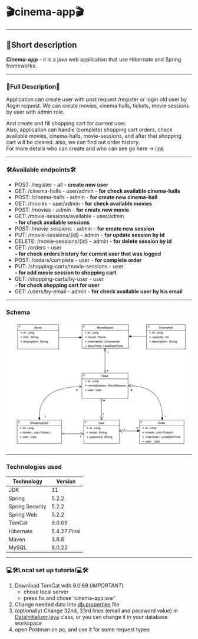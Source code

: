 # 🎬cinema-app🎬
___
## 📄Short description
___Cinema-app___ - it is a java web application that use Hibernate and Spring frameworks.
___
### 📑Full Description📑
Application can create user with post request /register or login old user by /login request.
We can create movies, cinema halls, tickets, movie sessions by user with admin role. 

And create and fill shopping cart for current user.<br />
Also, application can handle (complete) shopping cart orders, check available movies, cinema-halls, movie-sessions, 
and after that shopping cart will be cleared. 
also, we can find out order history.<br />
For more details who can create and who can see go here -> [link](src/main/java/mate/academy/spring/config/SecurityConfig.java)
___
### 🛠Available endpoints🛠
+ POST: /register - all - **create new user**
+ GET: /cinema-halls - user/admin - **for check available cinema-halls**
+ POST: /cinema-halls - admin - **for create new cinema-hall**
+ GET: /movies - user/admin - **for check available movies**
+ POST: /movies - admin - **for create new movie**
+ GET: /movie-sessions/available - user/admin <br />
  **- for check available sessions**
+ POST: /movie-sessions - admin - **for create new session**
+ PUT: /movie-sessions/{id} - admin - **for update session by id**
+ DELETE: /movie-sessions/{id} - admin - **for delete session by id**
+ GET: /orders - user <br />
**- for check orders history for current user that was logged** 
+ POST: /orders/complete - user - **for complete order**
+ PUT: /shopping-carts/movie-sessions - user <br />
**- for add movie session to shopping cart**
+ GET: /shopping-carts/by-user - user <br />
**- for check shopping cart for user**
+ GET: /users/by-email - admin - **for check available user by his email**
___
### Schema
![schema](Hibernate_Cinema_Uml.png)
___
### Technologies used 

|   Technology  |    Version |
|-----|-----|
|   JDK   |   11   |
|   Spring  |   5.2.2 |
|  Spring Security   |   5.2.2 |
|   Spring Web  |   5.2.2 |
|   TomCat  |  9.0.69 |
|   Hibernate  |   5.4.27.Final |
|   Maven  |  3.8.6 |
|  MySQL   |  8.0.22 |

___
### 💻🛠Local set up tutorial💻🛠
1. Download TomCat with 9.0.69 (_IMPORTANT_) 
   + chose local server
   + press fix and chose 'cinema-app:war'
2. Change needed data into [db.properties](src/main/resources/db.properties) file
3. (optionally) Change 32nd, 33rd lines (email and password value)
in [DataInitializer.java](src/main/java/mate/academy/spring/config/DataInitializer.java) class, or you can change it in your database workspace
4. open Postman on pc, and use it for some request types

